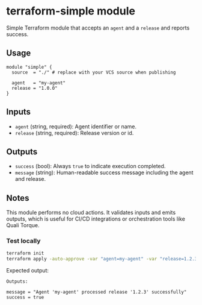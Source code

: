 # terraform-simple module

Simple Terraform module that accepts an `agent` and a `release` and reports success.

## Usage

```hcl
module "simple" {
  source  = "./" # replace with your VCS source when publishing

  agent   = "my-agent"
  release = "1.0.0"
}
```

## Inputs

- `agent` (string, required): Agent identifier or name.
- `release` (string, required): Release version or id.

## Outputs

- `success` (bool): Always `true` to indicate execution completed.
- `message` (string): Human-readable success message including the agent and release.

## Notes

This module performs no cloud actions. It validates inputs and emits outputs, which is useful for CI/CD integrations or orchestration tools like Quali Torque.

### Test locally

```bash
terraform init
terraform apply -auto-approve -var "agent=my-agent" -var "release=1.2.3"
```

Expected output:

```
Outputs:

message = "Agent 'my-agent' processed release '1.2.3' successfully"
success = true
```


